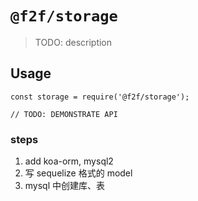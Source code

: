 # `@f2f/storage`

> TODO: description

## Usage

```
const storage = require('@f2f/storage');

// TODO: DEMONSTRATE API
```

### steps

1. add koa-orm, mysql2
2. 写 sequelize 格式的 model
3. mysql 中创建库、表
